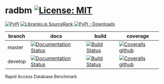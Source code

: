 # radbm [![License: MIT](https://img.shields.io/badge/License-MIT-yellow.svg)](https://opensource.org/licenses/MIT)

[![PyPI](https://img.shields.io/pypi/v/radbm)](https://pypi.org/project/radbm/)
[![Libraries.io SourceRank](https://img.shields.io/librariesio/sourcerank/pypi/radbm)](https://libraries.io/pypi/radbm)
[![PyPI - Downloads](https://img.shields.io/pypi/dm/radbm)](https://pypi.org/project/radbm/)

branch | docs | build | coverage
 --- | --- | --- | --- 
master | [![Documentation Status](https://readthedocs.org/projects/radbm/badge/?version=latest)](https://radbm.readthedocs.io/en/latest/?badge=latest) | [![Build Status](https://travis-ci.com/duchesneaumathieu/radbm.svg?branch=master)](https://travis-ci.com/duchesneaumathieu/radbm) | [![Coveralls github](https://img.shields.io/coveralls/github/duchesneaumathieu/radbm)](https://coveralls.io/github/duchesneaumathieu/radbm?branch=master) 
develop | [![Documentation Status](https://readthedocs.org/projects/radbm/badge/?version=develop)](https://radbm.readthedocs.io/en/latest/?badge=develop) | [![Build Status](https://travis-ci.com/duchesneaumathieu/radbm.svg?branch=develop)](https://travis-ci.com/duchesneaumathieu/radbm) | [![Coveralls github](https://img.shields.io/coveralls/github/duchesneaumathieu/radbm/develop)](https://coveralls.io/github/duchesneaumathieu/radbm?branch=develop) 

Rapid Access Database Benchmark
